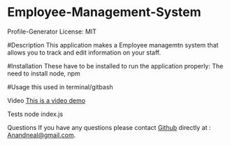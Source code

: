 # Employee-Management-System
Profile-Generator
License: MIT

#Description
This application makes a Employee managemtn system that allows you to track and edit information on your staff.

#Installation
These have to be installed to run the application properly: The need to install node, npm

#Usage
this used in terminal/gitbash


Video
[This is a video demo](https://watch.screencastify.com/v/u35CGtKZ0VWSePvzrHoB)

Tests
node index.js

Questions
If you have any questions please contact [Github](https://github.com/Anandneal) directly at : Anandneal@gmail.com.
